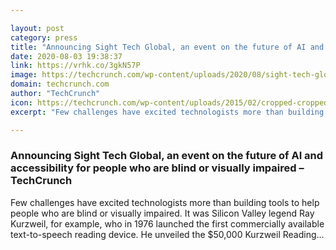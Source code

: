 ```yaml
---

layout: post
category: press
title: "Announcing Sight Tech Global, an event on the future of AI and accessibility for people who are blind or visually impaired"
date: 2020-08-03 19:38:37
link: https://vrhk.co/3gkN57P
image: https://techcrunch.com/wp-content/uploads/2020/08/sight-tech-global-1000px-v2.jpg?w=712
domain: techcrunch.com
author: "TechCrunch"
icon: https://techcrunch.com/wp-content/uploads/2015/02/cropped-cropped-favicon-gradient.png?w=180
excerpt: "Few challenges have excited technologists more than building tools to help people who are blind or visually impaired. It was Silicon Valley legend Ray Kurzweil, for example, who in 1976 launched the first commercially available text-to-speech reading device. He unveiled the $50,000 Kurzweil Reading…"

---
```


### Announcing Sight Tech Global, an event on the future of AI and accessibility for people who are blind or visually impaired – TechCrunch

Few challenges have excited technologists more than building tools to help people who are blind or visually impaired. It was Silicon Valley legend Ray Kurzweil, for example, who in 1976 launched the first commercially available text-to-speech reading device. He unveiled the $50,000 Kurzweil Reading…
